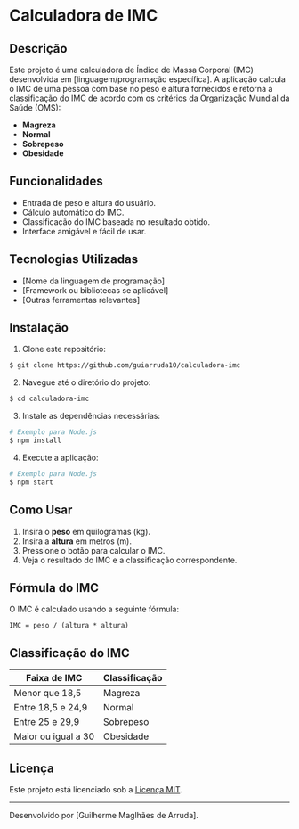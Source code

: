 # Calculadora de IMC

## Descrição

Este projeto é uma calculadora de Índice de Massa Corporal (IMC) desenvolvida em [linguagem/programação específica]. A aplicação calcula o IMC de uma pessoa com base no peso e altura fornecidos e retorna a classificação do IMC de acordo com os critérios da Organização Mundial da Saúde (OMS):

- **Magreza**
- **Normal**
- **Sobrepeso**
- **Obesidade**

## Funcionalidades

- Entrada de peso e altura do usuário.
- Cálculo automático do IMC.
- Classificação do IMC baseada no resultado obtido.
- Interface amigável e fácil de usar.

## Tecnologias Utilizadas

- [Nome da linguagem de programação]  
- [Framework ou bibliotecas se aplicável]  
- [Outras ferramentas relevantes]

## Instalação

1. Clone este repositório:

```bash
$ git clone https://github.com/guiarruda10/calculadora-imc
```

2. Navegue até o diretório do projeto:

```bash
$ cd calculadora-imc
```

3. Instale as dependências necessárias:

```bash
# Exemplo para Node.js
$ npm install
```

4. Execute a aplicação:

```bash
# Exemplo para Node.js
$ npm start
```

## Como Usar

1. Insira o **peso** em quilogramas (kg).
2. Insira a **altura** em metros (m).
3. Pressione o botão para calcular o IMC.
4. Veja o resultado do IMC e a classificação correspondente.

## Fórmula do IMC

O IMC é calculado usando a seguinte fórmula:

```text
IMC = peso / (altura * altura)
```

## Classificação do IMC

| Faixa de IMC      | Classificação |
|-------------------|---------------|
| Menor que 18,5    | Magreza       |
| Entre 18,5 e 24,9| Normal        |
| Entre 25 e 29,9  | Sobrepeso     |
| Maior ou igual a 30 | Obesidade    |


## Licença

Este projeto está licenciado sob a [Licença MIT](LICENSE).

---

Desenvolvido por [Guilherme Maglhães de Arruda].
